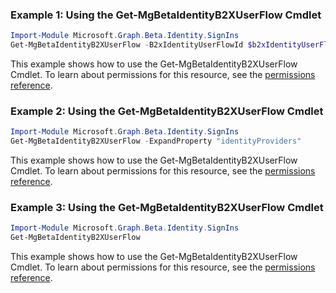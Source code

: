 ### Example 1: Using the Get-MgBetaIdentityB2XUserFlow Cmdlet
```powershell
Import-Module Microsoft.Graph.Beta.Identity.SignIns
Get-MgBetaIdentityB2XUserFlow -B2xIdentityUserFlowId $b2xIdentityUserFlowId
```
This example shows how to use the Get-MgBetaIdentityB2XUserFlow Cmdlet.
To learn about permissions for this resource, see the [permissions reference](/graph/permissions-reference).
### Example 2: Using the Get-MgBetaIdentityB2XUserFlow Cmdlet
```powershell
Import-Module Microsoft.Graph.Beta.Identity.SignIns
Get-MgBetaIdentityB2XUserFlow -ExpandProperty "identityProviders" 
```
This example shows how to use the Get-MgBetaIdentityB2XUserFlow Cmdlet.
To learn about permissions for this resource, see the [permissions reference](/graph/permissions-reference).
### Example 3: Using the Get-MgBetaIdentityB2XUserFlow Cmdlet
```powershell
Import-Module Microsoft.Graph.Beta.Identity.SignIns
Get-MgBetaIdentityB2XUserFlow
```
This example shows how to use the Get-MgBetaIdentityB2XUserFlow Cmdlet.
To learn about permissions for this resource, see the [permissions reference](/graph/permissions-reference).
